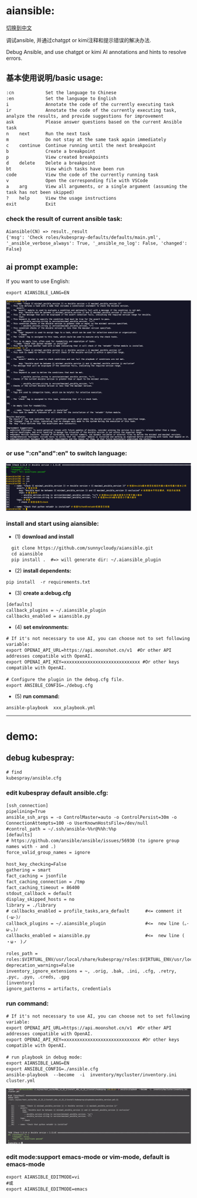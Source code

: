 # aiansible:
[切换到中文](./README.md)

  调试ansible, 并通过chatgpt or kimi注释和提示错误的解决办法.

  Debug Ansible, and use chatgpt or kimi AI annotations and hints to resolve errors.
  
## 基本使用说明/basic usage:
```
:cn            Set the language to Chinese
:en            Set the language to English
i              Annotate the code of the currently executing task
ir             Annotate the code of the currently executing task, analyze the results, and provide suggestions for improvement
ask            Please answer questions based on the current Ansible task
n    next      Run the next task
m              Do not stay at the same task again immediately
c    continue  Continue running until the next breakpoint
b              Create a breakpoint
p              View created breakpoints
d    delete    Delete a breakpoint
bt             View which tasks have been run
code           View the code of the currently running task
v              Open the corresponding file with VSCode
a    arg       View all arguments, or a single argument (assuming the task has not been skipped)
?    help      View the usage instructions
exit           Exit
```

### check the result of current ansible task:
```
Aiansible(CN) => result._result
{'msg': 'Check roles/kubespray-defaults/defaults/main.yml', '_ansible_verbose_always': True, '_ansible_no_log': False, 'changed': False}
```


## ai prompt example:
If you want to use English:
```
export AIANSIBLE_LANG=EN
```
![Alt text](image-3.png)

### or use ":cn"and":en" to switch language:
![Alt text](image-4.png)



### install and start using aiansible:
- (1) **download and install**
```
  git clone https://github.com/sunnycloudy/aiansible.git
  cd aiansible
  pip install .  #=> will generate dir: ~/.aiansible_plugin
```


- (2) **install dependents:**
```
pip install  -r requirements.txt
```

- (3) **create a:debug.cfg**
```
[defaults]
callback_plugins = ~/.aiansible_plugin
callbacks_enabled = aiansible.py
```
- (4) **set environments:**
```
# If it's not necessary to use AI, you can choose not to set following variable:
export OPENAI_API_URL=https://api.moonshot.cn/v1  #Or other API addresses compatible with OpenAI.
export OPENAI_API_KEY=xxxxxxxxxxxxxxxxxxxxxxxxxxxxx #Or other keys compatible with OpenAI.

# Configure the plugin in the debug.cfg file.
export ANSIBLE_CONFIG=./debug.cfg
```
- (5) **run command:**
```
ansible-playbook  xxx_playbook.yml
```
---
# demo:

## debug kubespray:
```
# find
kubespray/ansible.cfg
```

### edit kubespray default ansible.cfg:
```
[ssh_connection]
pipelining=True
ansible_ssh_args = -o ControlMaster=auto -o ControlPersist=30m -o ConnectionAttempts=100 -o UserKnownHostsFile=/dev/null
#control_path = ~/.ssh/ansible-%%r@%%h:%%p
[defaults]
# https://github.com/ansible/ansible/issues/56930 (to ignore group names with - and .)
force_valid_group_names = ignore

host_key_checking=False
gathering = smart
fact_caching = jsonfile
fact_caching_connection = /tmp
fact_caching_timeout = 86400
stdout_callback = default
display_skipped_hosts = no
library = ./library
# callbacks_enabled = profile_tasks,ara_default      #<= comment it   (･ω･)ﾉ
callback_plugins = ~/.aiansible_plugin               #<=  new line (｡･ω･｡)ﾉ
callbacks_enabled = aiansible.py                     #<=  new line ( ・ω・ )ノ

roles_path = roles:$VIRTUAL_ENV/usr/local/share/kubespray/roles:$VIRTUAL_ENV/usr/local/share/ansible/roles:/usr/share/kubespray/roles
deprecation_warnings=False
inventory_ignore_extensions = ~, .orig, .bak, .ini, .cfg, .retry, .pyc, .pyo, .creds, .gpg
[inventory]
ignore_patterns = artifacts, credentials

```

### run command:

```
# If it's not necessary to use AI, you can choose not to set following variable:
export OPENAI_API_URL=https://api.moonshot.cn/v1  #Or other API addresses compatible with OpenAI.
export OPENAI_API_KEY=xxxxxxxxxxxxxxxxxxxxxxxxxxxxx #Or other keys compatible with OpenAI.

# run playbook in debug mode:
export AIANSIBLE_LANG=EN
export ANSIBLE_CONFIG=./ansible.cfg
ansible-playbook  --become  -i  inventory/mycluster/inventory.ini  cluster.yml
```
![Alt text](image-1.png)

### edit mode:support emacs-mode or vim-mode, default is emacs-mode
```
export AIANSIBLE_EDITMODE=vi
#或
export AIANSIBLE_EDITMODE=emacs
```
